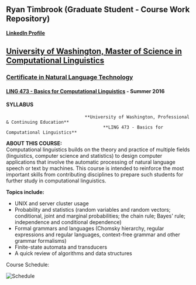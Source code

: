 ## Ryan Timbrook (Graduate Student - Course Work Repository)
**[LinkedIn Profile](https://www.linkedin.com/in/ryantimbrook/)**

## [University of Washington, Master of Science in Computational Linguistics](https://www.compling.uw.edu/?utm_source=pce.uw.edu&utm_medium=referral&utm_campaign=(not%20set))
### [Certificate in Natural Language Technology](https://www.pce.uw.edu/certificates/natural-language-technology)

#### [LING 473 - Basics for Computational Linguistics](https://www.pce.uw.edu/courses/basics-for-computational-linguistics) - Summer 2016
#### SYLLABUS

                                  **University of Washington, Professional & Continuing Education**
                                         **LING 473 - Basics for Computational Linguistics**     

**ABOUT THIS COURSE:** <br>
Computational linguistics builds on the theory and practice of multiple fields (linguistics, computer science and statistics) to design computer applications that involve the automatic processing of natural language speech or text by machines. This course is intended to reinforce the most important skills from contributing disciplines to prepare such students for further study in computational linguistics.

**Topics include:** <br>
* UNIX and server cluster usage
* Probability and statistics (random variables and random vectors; conditional, joint and marginal probabilities; the chain rule; Bayes' rule; independence and conditional dependence)
* Formal grammars and languages (Chomsky hierarchy, regular expressions and regular languages, context-free grammar and other grammar formalisms)
* Finite-state automata and transducers
* A quick review of algorithms and data structures



Course Schedule:

![Schedule](./images/schedule.png)
